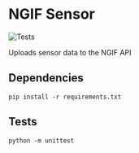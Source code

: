 # NGIF Sensor

![Tests](https://github.com/fmcclean/ngif-sensor/workflows/Tests/badge.svg)

Uploads sensor data to the NGIF API

## Dependencies
`pip install -r requirements.txt`

## Tests
`python -m unittest`
